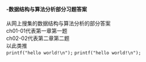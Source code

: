 #### -数据结构与算法分析部分习题答案

从网上搜集的数据结构与算法分析的部分答案  
ch01-01代表第一章第一题  
ch02-02代表第二章第二题  
以此类推  
`printf("hello world!\n");` 
`printf("hello world!\n");`
